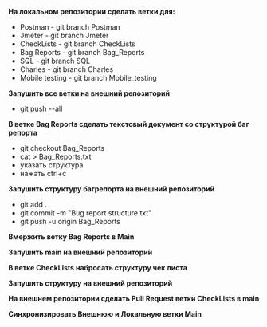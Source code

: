 **На локальном репозитории сделать ветки для:**
- Postman - git branch Postman
- Jmeter - git branch Jmeter
- CheckLists - git branch CheckLists
- Bag Reports - git branch Bag_Reports
- SQL - git branch SQL
- Charles - git branch Charles
- Mobile testing - git branch Mobile_testing

**Запушить все ветки на внешний репозиторий**
- git push --all

**В ветке Bag Reports сделать текстовый документ со структурой баг репорта**
- git checkout Bag_Reports
- cat > Bag_Reports.txt
- указать структура 
- нажать ctrl+c

**Запушить структуру багрепорта на внешний репозиторий**
- git add .
- git commit -m "Bug report structure.txt"
- git push -u origin Bag_Reports

**Вмержить ветку Bag Reports в Main**


**Запушить main на внешний репозиторий**

**В ветке CheckLists набросать структуру чек листа**

**Запушить структуру на внешний репозиторий**

**На внешнем репозитории сделать Pull Request ветки CheckLists в main**

**Синхронизировать Внешнюю и Локальную ветки Main**